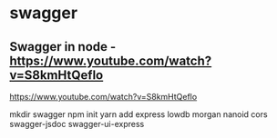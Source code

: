 # swagger
## Swagger in node - https://www.youtube.com/watch?v=S8kmHtQeflo
https://www.youtube.com/watch?v=S8kmHtQeflo

mkdir swagger
npm init
yarn add express lowdb morgan nanoid cors swagger-jsdoc swagger-ui-express
